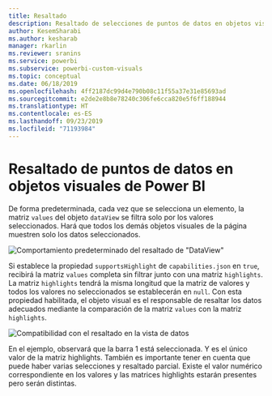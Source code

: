 ```yaml
---
title: Resaltado
description: Resaltado de selecciones de puntos de datos en objetos visuales de Power BI
author: KesemSharabi
ms.author: kesharab
manager: rkarlin
ms.reviewer: sranins
ms.service: powerbi
ms.subservice: powerbi-custom-visuals
ms.topic: conceptual
ms.date: 06/18/2019
ms.openlocfilehash: 4ff2187dc99d4e790b08c11f55a37e31e85693ad
ms.sourcegitcommit: e2de2e8b8e78240c306fe6cca820e5f6ff188944
ms.translationtype: HT
ms.contentlocale: es-ES
ms.lasthandoff: 09/23/2019
ms.locfileid: "71193984"
---
```

# <a name="highlight-data-points-in-power-bi-visuals"></a>Resaltado de puntos de datos en objetos visuales de Power BI

De forma predeterminada, cada vez que se selecciona un elemento, la matriz `values` del objeto `dataView` se filtra solo por los valores seleccionados. Hará que todos los demás objetos visuales de la página muestren solo los datos seleccionados.

![Comportamiento predeterminado del resaltado de "DataView"](./media/highlight-dataview.png)

Si establece la propiedad `supportsHighlight` de `capabilities.json` en `true`, recibirá la matriz `values` completa sin filtrar junto con una matriz `highlights`. La matriz `highlights` tendrá la misma longitud que la matriz de valores y todos los valores no seleccionados se establecerán en `null`. Con esta propiedad habilitada, el objeto visual es el responsable de resaltar los datos adecuados mediante la comparación de la matriz `values` con la matriz `highlights`.

![Compatibilidad con el resaltado en la vista de datos](./media/highlight-dataview-supports.png)

En el ejemplo, observará que la barra 1 está seleccionada. Y es el único valor de la matriz highlights. También es importante tener en cuenta que puede haber varias selecciones y resaltado parcial. Existe el valor numérico correspondiente en los valores y las matrices highlights estarán presentes pero serán distintas.
